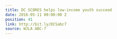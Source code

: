 ```yaml
---
title: DC SCORES helps low-income youth succeed
date: 2016-05-11 00:00:00 Z
position: 41
link: http://bit.ly/DCSabc7
source: WJLA ABC-7
---
```


